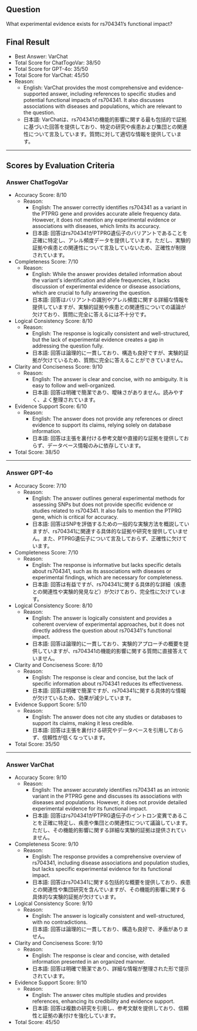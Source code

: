 ## Question

What experimental evidence exists for rs704341’s functional impact?

## Final Result

- Best Answer: VarChat
- Total Score for ChatTogoVar: 38/50
- Total Score for GPT-4o: 35/50
- Total Score for VarChat: 45/50
- Reason:
  - English: VarChat provides the most comprehensive and evidence-supported answer, including references to specific studies and potential functional impacts of rs704341. It also discusses associations with diseases and populations, which are relevant to the question.
  - 日本語: VarChatは、rs704341の機能的影響に関する最も包括的で証拠に基づいた回答を提供しており、特定の研究や疾患および集団との関連性について言及しています。質問に対して適切な情報を提供しています。

---

## Scores by Evaluation Criteria

### Answer ChatTogoVar
- Accuracy Score: 8/10
  - Reason: 
    - English: The answer correctly identifies rs704341 as a variant in the PTPRG gene and provides accurate allele frequency data. However, it does not mention any experimental evidence or associations with diseases, which limits its accuracy.
    - 日本語: 回答はrs704341がPTPRG遺伝子のバリアントであることを正確に特定し、アレル頻度データを提供しています。ただし、実験的証拠や疾患との関連性について言及していないため、正確性が制限されています。
- Completeness Score: 7/10
  - Reason: 
    - English: While the answer provides detailed information about the variant's identification and allele frequencies, it lacks discussion of experimental evidence or disease associations, which are crucial to fully answering the question.
    - 日本語: 回答はバリアントの識別やアレル頻度に関する詳細な情報を提供していますが、実験的証拠や疾患との関連性についての議論が欠けており、質問に完全に答えるには不十分です。
- Logical Consistency Score: 8/10
  - Reason: 
    - English: The response is logically consistent and well-structured, but the lack of experimental evidence creates a gap in addressing the question fully.
    - 日本語: 回答は論理的に一貫しており、構造も良好ですが、実験的証拠が欠けているため、質問に完全に答えることができていません。
- Clarity and Conciseness Score: 9/10
  - Reason: 
    - English: The answer is clear and concise, with no ambiguity. It is easy to follow and well-organized.
    - 日本語: 回答は明確で簡潔であり、曖昧さがありません。読みやすく、よく整理されています。
- Evidence Support Score: 6/10
  - Reason: 
    - English: The answer does not provide any references or direct evidence to support its claims, relying solely on database information.
    - 日本語: 回答は主張を裏付ける参考文献や直接的な証拠を提供しておらず、データベース情報のみに依存しています。
- Total Score: 38/50

---

### Answer GPT-4o
- Accuracy Score: 7/10
  - Reason: 
    - English: The answer outlines general experimental methods for assessing SNPs but does not provide specific evidence or studies related to rs704341. It also fails to mention the PTPRG gene, which is critical for accuracy.
    - 日本語: 回答はSNPを評価するための一般的な実験方法を概説していますが、rs704341に関連する具体的な証拠や研究を提供していません。また、PTPRG遺伝子について言及しておらず、正確性に欠けています。
- Completeness Score: 7/10
  - Reason: 
    - English: The response is informative but lacks specific details about rs704341, such as its associations with diseases or experimental findings, which are necessary for completeness.
    - 日本語: 回答は有益ですが、rs704341に関する具体的な詳細（疾患との関連性や実験的発見など）が欠けており、完全性に欠けています。
- Logical Consistency Score: 8/10
  - Reason: 
    - English: The answer is logically consistent and provides a coherent overview of experimental approaches, but it does not directly address the question about rs704341's functional impact.
    - 日本語: 回答は論理的に一貫しており、実験的アプローチの概要を提供していますが、rs704341の機能的影響に関する質問に直接答えていません。
- Clarity and Conciseness Score: 8/10
  - Reason: 
    - English: The response is clear and concise, but the lack of specific information about rs704341 reduces its effectiveness.
    - 日本語: 回答は明確で簡潔ですが、rs704341に関する具体的な情報が欠けているため、効果が減少しています。
- Evidence Support Score: 5/10
  - Reason: 
    - English: The answer does not cite any studies or databases to support its claims, making it less credible.
    - 日本語: 回答は主張を裏付ける研究やデータベースを引用しておらず、信頼性が低くなっています。
- Total Score: 35/50

---

### Answer VarChat
- Accuracy Score: 9/10
  - Reason: 
    - English: The answer accurately identifies rs704341 as an intronic variant in the PTPRG gene and discusses its associations with diseases and populations. However, it does not provide detailed experimental evidence for its functional impact.
    - 日本語: 回答はrs704341がPTPRG遺伝子のイントロン変異であることを正確に特定し、疾患や集団との関連性について議論しています。ただし、その機能的影響に関する詳細な実験的証拠は提供されていません。
- Completeness Score: 9/10
  - Reason: 
    - English: The response provides a comprehensive overview of rs704341, including disease associations and population studies, but lacks specific experimental evidence for its functional impact.
    - 日本語: 回答はrs704341に関する包括的な概要を提供しており、疾患との関連性や集団研究を含んでいますが、その機能的影響に関する具体的な実験的証拠が欠けています。
- Logical Consistency Score: 9/10
  - Reason: 
    - English: The answer is logically consistent and well-structured, with no contradictions.
    - 日本語: 回答は論理的に一貫しており、構造も良好で、矛盾がありません。
- Clarity and Conciseness Score: 9/10
  - Reason: 
    - English: The response is clear and concise, with detailed information presented in an organized manner.
    - 日本語: 回答は明確で簡潔であり、詳細な情報が整理された形で提示されています。
- Evidence Support Score: 9/10
  - Reason: 
    - English: The answer cites multiple studies and provides references, enhancing its credibility and evidence support.
    - 日本語: 回答は複数の研究を引用し、参考文献を提供しており、信頼性と証拠の裏付けを強化しています。
- Total Score: 45/50